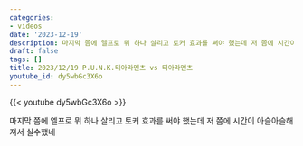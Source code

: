 ```yaml
---
categories:
- videos
date: '2023-12-19'
description: 마지막 쯤에 엘프로 뭐 하나 살리고 토커 효과를 써야 했는데 저 쯤에 시간이 아슬아슬해져서 실수했네
draft: false
tags: []
title: 2023/12/19 P.U.N.K.티아라멘츠 vs 티아라멘츠
youtube_id: dy5wbGc3X6o
---
```



{{< youtube dy5wbGc3X6o >}}

마지막 쯤에 엘프로 뭐 하나 살리고 토커 효과를 써야 했는데 저 쯤에 시간이 아슬아슬해져서 실수했네